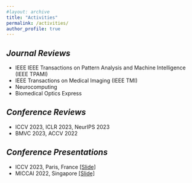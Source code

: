 ```yaml
---
#layout: archive
title: "Activities"
permalink: /activities/
author_profile: true
---
```


## *Journal Reviews*
  * IEEE IEEE Transactions on Pattern Analysis and Machine Intelligence (IEEE TPAMI)
  * IEEE Transactions on Medical Imaging (IEEE TMI)
  * Neurocomputing
  * Biomedical Optics Express

## *Conference Reviews*
  * ICCV 2023, ICLR 2023, NeurIPS 2023
  * BMVC 2023, ACCV 2022


## *Conference Presentations*
  * ICCV 2023, Paris, France <a href="CVPR2022ppt.pdf" target="_blank">[Slide]</a> 
  * MICCAI 2022, Singapore <a href="MICCAI2022ppt.pdf" target="_blank">[Slide]</a>


